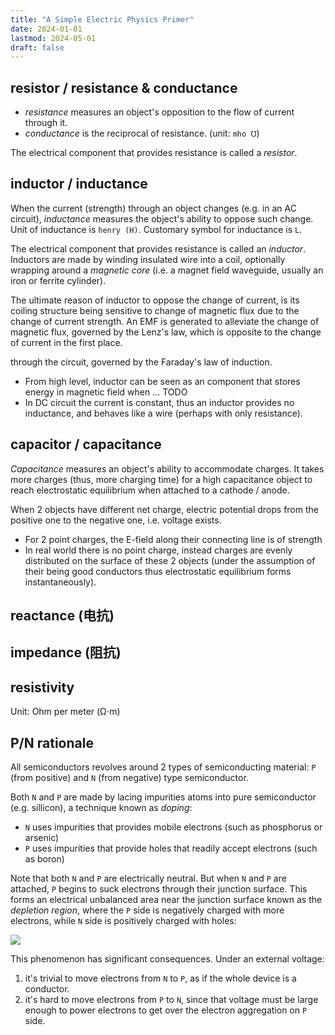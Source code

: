 ```yaml
---
title: "A Simple Electric Physics Primer"
date: 2024-01-01
lastmod: 2024-05-01
draft: false
---
```


## resistor / resistance & conductance

- *resistance* measures an object's opposition to the flow of current through it.
- *conductance* is the reciprocal of resistance. (unit: `mho ℧`)

The electrical component that provides resistance is called a *resistor*.

## inductor / inductance

When the current (strength) through an object changes (e.g. in an AC circuit), *inductance* measures the object's ability to oppose such change.
Unit of inductance is `henry (H)`. Customary symbol for inductance is `L`.

The electrical component that provides resistance is called an *inductor*.
Inductors are made by winding insulated wire into a coil, optionally wrapping around a *magnetic core* (i.e. a magnet field waveguide, usually an iron or ferrite cylinder).

The ultimate reason of inductor to oppose the change of current, is its coiling structure being sensitive to change of magnetic flux due to the change of current strength.
An EMF is generated to alleviate the change of magnetic flux, governed by the Lenz's law, which is opposite to the change of current in the first place.

 through the circuit, governed by the Faraday's law of induction.

- From high level, inductor can be seen as an component that stores energy in magnetic field  when ... TODO
- In DC circuit the current is constant, thus an inductor provides no inductance, and behaves like a wire (perhaps with only resistance).

## capacitor / capacitance

*Capacitance* measures an object's ability to accommodate charges.
It takes more charges (thus, more charging time) for a high capacitance object to reach electrostatic equilibrium when attached to a cathode / anode.

When 2 objects have different net charge, electric potential drops from the positive one to the negative one, i.e. voltage exists.
- For 2 point charges, the E-field along their connecting line is of strength
- In real world there is no point charge, instead charges are evenly distributed on the surface of these 2 objects (under the assumption of their being good conductors thus electrostatic equilibrium forms instantaneously).

## reactance (电抗)

## impedance (阻抗)

## resistivity

Unit: Ohm per meter (Ω⋅m)

## P/N rationale

All semiconductors revolves around 2 types of semiconducting material: `P` (from positive) and `N` (from negative) type semiconductor.

Both `N` and `P` are made by lacing impurities atoms into pure semiconductor (e.g. sillicon), a technique known as *doping*:
- `N` uses impurities that provides mobile electrons (such as phosphorus or arsenic) 
- `P` uses impurities that provide holes that readily accept electrons (such as boron)

Note that both `N` and `P` are electrically neutral.
But when `N` and `P` are attached, `P` begins to suck electrons through their junction surface. 
This forms an electrical unbalanced area near the junction surface known as the *depletion region*, where the `P` side is negatively charged with more electrons, while `N` side is positively charged with holes:

![](./depletion_region.png)

This phenomenon has significant consequences. Under an external voltage:
1. it's trivial to move electrons from `N` to `P`, as if the whole device is a conductor.
2. it's hard to move electrons from `P` to `N`, since that voltage must be large enough to power electrons to get over the electron aggregation on `P` side.
